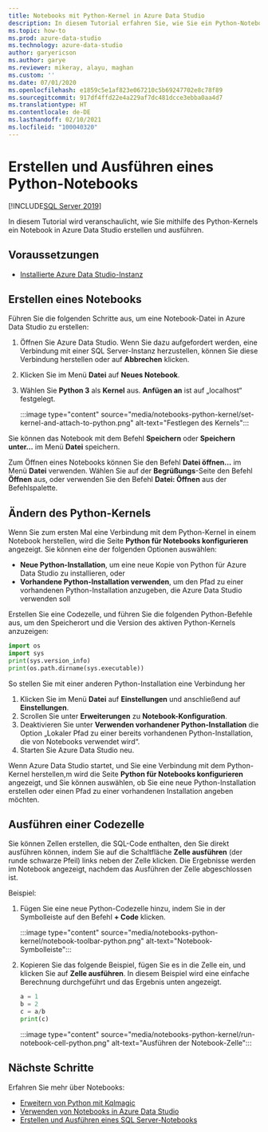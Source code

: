 ```yaml
---
title: Notebooks mit Python-Kernel in Azure Data Studio
description: In diesem Tutorial erfahren Sie, wie Sie ein Python-Notebook erstellen und ausführen.
ms.topic: how-to
ms.prod: azure-data-studio
ms.technology: azure-data-studio
author: garyericson
ms.author: garye
ms.reviewer: mikeray, alayu, maghan
ms.custom: ''
ms.date: 07/01/2020
ms.openlocfilehash: e1859c5e1af823e067210c5b69247702e8c78f89
ms.sourcegitcommit: 917df4ffd22e4a229af7dc481dcce3ebba0aa4d7
ms.translationtype: HT
ms.contentlocale: de-DE
ms.lasthandoff: 02/10/2021
ms.locfileid: "100040320"
---
```

# <a name="create-and-run-a-python-notebook"></a>Erstellen und Ausführen eines Python-Notebooks

[!INCLUDE[SQL Server 2019](../../includes/applies-to-version/sqlserver2019.md)]

In diesem Tutorial wird veranschaulicht, wie Sie mithilfe des Python-Kernels ein Notebook in Azure Data Studio erstellen und ausführen.

## <a name="prerequisites"></a>Voraussetzungen

- [Installierte Azure Data Studio-Instanz](../download-azure-data-studio.md)

## <a name="create-a-notebook"></a>Erstellen eines Notebooks

Führen Sie die folgenden Schritte aus, um eine Notebook-Datei in Azure Data Studio zu erstellen:

1. Öffnen Sie Azure Data Studio. Wenn Sie dazu aufgefordert werden, eine Verbindung mit einer SQL Server-Instanz herzustellen, können Sie diese Verbindung herstellen oder auf **Abbrechen** klicken.

1. Klicken Sie im Menü **Datei** auf **Neues Notebook**.

1. Wählen Sie **Python 3** als **Kernel** aus. **Anfügen an** ist auf „localhost“ festgelegt.

   :::image type="content" source="media/notebooks-python-kernel/set-kernel-and-attach-to-python.png" alt-text="Festlegen des Kernels":::

Sie können das Notebook mit dem Befehl **Speichern** oder **Speichern unter...** im Menü **Datei** speichern.

Zum Öffnen eines Notebooks können Sie den Befehl **Datei öffnen...** im Menü **Datei** verwenden. Wählen Sie auf der **Begrüßungs**-Seite den Befehl **Öffnen** aus, oder verwenden Sie den Befehl **Datei: Öffnen** aus der Befehlspalette.

## <a name="change-the-python-kernel"></a>Ändern des Python-Kernels

Wenn Sie zum ersten Mal eine Verbindung mit dem Python-Kernel in einem Notebook herstellen, wird die Seite **Python für Notebooks konfigurieren** angezeigt. Sie können eine der folgenden Optionen auswählen:

- **Neue Python-Installation**, um eine neue Kopie von Python für Azure Data Studio zu installieren, oder
- **Vorhandene Python-Installation verwenden**, um den Pfad zu einer vorhandenen Python-Installation anzugeben, die Azure Data Studio verwenden soll

Erstellen Sie eine Codezelle, und führen Sie die folgenden Python-Befehle aus, um den Speicherort und die Version des aktiven Python-Kernels anzuzeigen:

```python
import os
import sys
print(sys.version_info)
print(os.path.dirname(sys.executable))
```

So stellen Sie mit einer anderen Python-Installation eine Verbindung her

1. Klicken Sie im Menü **Datei** auf **Einstellungen** und anschließend auf **Einstellungen**.
1. Scrollen Sie unter **Erweiterungen** zu **Notebook-Konfiguration**.
1. Deaktivieren Sie unter **Verwenden vorhandener Python-Installation** die Option „Lokaler Pfad zu einer bereits vorhandenen Python-Installation, die von Notebooks verwendet wird“.
1. Starten Sie Azure Data Studio neu.

Wenn Azure Data Studio startet, und Sie eine Verbindung mit dem Python-Kernel herstellen,m wird die Seite **Python für Notebooks konfigurieren** angezeigt, und Sie können auswählen, ob Sie eine neue Python-Installation erstellen oder einen Pfad zu einer vorhandenen Installation angeben möchten.

## <a name="run-a-code-cell"></a>Ausführen einer Codezelle

Sie können Zellen erstellen, die SQL-Code enthalten, den Sie direkt ausführen können, indem Sie auf die Schaltfläche **Zelle ausführen** (der runde schwarze Pfeil) links neben der Zelle klicken. Die Ergebnisse werden im Notebook angezeigt, nachdem das Ausführen der Zelle abgeschlossen ist.

Beispiel:

1. Fügen Sie eine neue Python-Codezelle hinzu, indem Sie in der Symbolleiste auf den Befehl **+ Code** klicken.

   :::image type="content" source="media/notebooks-python-kernel/notebook-toolbar-python.png" alt-text="Notebook-Symbolleiste":::

1. Kopieren Sie das folgende Beispiel, fügen Sie es in die Zelle ein, und klicken Sie auf **Zelle ausführen**. In diesem Beispiel wird eine einfache Berechnung durchgeführt und das Ergebnis unten angezeigt.

   ```python
   a = 1
   b = 2
   c = a/b
   print(c)
   ```

   :::image type="content" source="media/notebooks-python-kernel/run-notebook-cell-python.png" alt-text="Ausführen der Notebook-Zelle":::

## <a name="next-steps"></a>Nächste Schritte

Erfahren Sie mehr über Notebooks:

- [Erweitern von Python mit Kqlmagic](./notebooks-kqlmagic.md)
- [Verwenden von Notebooks in Azure Data Studio](./notebooks-guidance.md)
- [Erstellen und Ausführen eines SQL Server-Notebooks](./notebooks-sql-kernel.md)
